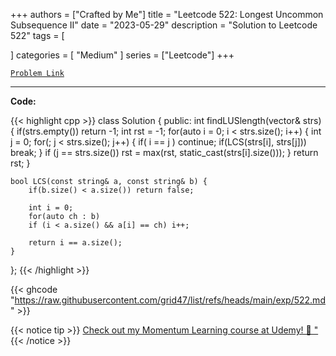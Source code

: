 
+++
authors = ["Crafted by Me"]
title = "Leetcode 522: Longest Uncommon Subsequence II"
date = "2023-05-29"
description = "Solution to Leetcode 522"
tags = [
    
]
categories = [
    "Medium"
]
series = ["Leetcode"]
+++



[`Problem Link`](https://leetcode.com/problems/longest-uncommon-subsequence-ii/description/)

---



**Code:**

{{< highlight cpp >}}
class Solution {
public:
    int findLUSlength(vector<string>& strs) {
        if(strs.empty()) return -1;
        int rst = -1;
        for(auto i = 0; i < strs.size(); i++) {
            int j = 0;
            for(; j < strs.size(); j++) {
                if( i == j ) continue;
                if(LCS(strs[i], strs[j])) break;
            }
            if (j == strs.size())
            rst = max(rst, static_cast<int>(strs[i].size()));
        }
        return rst;
    }
    
    bool LCS(const string& a, const string& b) {
        if(b.size() < a.size()) return false;

        int i = 0;
        for(auto ch : b)
        if (i < a.size() && a[i] == ch) i++;

        return i == a.size();
    }
};
{{< /highlight >}}

{{< ghcode "https://raw.githubusercontent.com/grid47/list/refs/heads/main/exp/522.md" >}}

{{< notice tip >}}
[Check out my Momentum Learning course at Udemy! 🚀 "](https://www.udemy.com/course/blind-75-the-data-structures-and-algorithms-essentials/)
{{< /notice >}}


